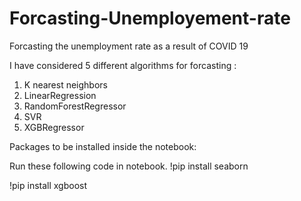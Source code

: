 # Forcasting-Unemployement-rate
Forcasting the unemployment rate as a result of COVID 19

I have considered 5 different algorithms for forcasting :
1. K nearest neighbors
2. LinearRegression
3. RandomForestRegressor
4. SVR
5. XGBRegressor

Packages to be installed inside the notebook:

Run these following code in notebook.
!pip install seaborn

!pip install xgboost

